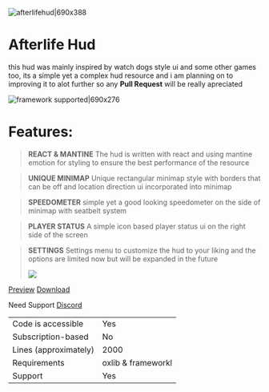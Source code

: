 ![afterlifehud|690x388](https://forum-cfx-re.akamaized.net/optimized/5X/1/0/e/1/10e139dfdca32d7b7168d183b61d977ef0b064fb_2_690x388.jpeg)

# Afterlife Hud
this hud was mainly inspired by watch dogs style ui and some other games too, its a simple yet a complex hud resource and i am planning on to improving it to alot further so any **Pull Request** will be really apreciated

![framework supported|690x276](https://forum-cfx-re.akamaized.net/optimized/5X/f/8/4/c/f84cae152f9b989a2c5ffe40f01e876db5e3c884_2_690x276.png)


# Features:

> **REACT & MANTINE**
> The hud is written with react and using mantine emotion for styling to ensure the best performance of the resource

> **UNIQUE MINIMAP**
> Unique rectangular minimap style with borders that can be off and location direction ui incorporated into minimap

> **SPEEDOMETER**
> simple yet a good looking speedometer on the side of minimap with seatbelt system

>  **PLAYER STATUS**
> A simple icon based player status ui on the right side of the screen

> **SETTINGS**
> Settings menu to customize the hud to your liking and the options are limited now but will be expanded in the future
>
> ![](https://forum-cfx-re.akamaized.net/original/5X/3/7/7/1/3771f5de987fd76b58678443c5d45cb2497b92aa.jpeg)

[Preview](https://youtu.be/nHTXMXuKbVg)
[Download](https://github.com/AfterLifeStudio/Afterlife-Hud)

Need Support
[Discord](https://discord.gg/fG8gtywEZ5)

|                                         |                                |
|-------------------------------------|----------------------------|
| Code is accessible       | Yes                |
| Subscription-based      | No                 |
| Lines (approximately)  | 2000  |
| Requirements                | oxlib & frameworkl |
| Support                           | Yes                 |
